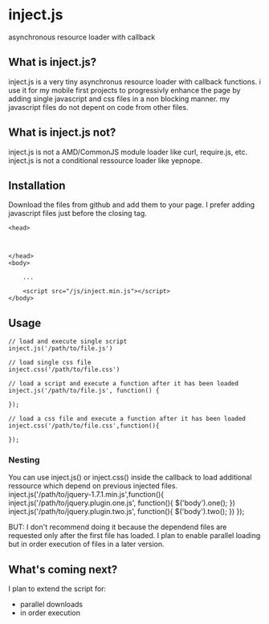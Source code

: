 inject.js
=========

asynchronous resource loader with callback


What is inject.js?
------------------
inject.js is a very tiny asynchronus resource loader with callback functions.
i use it for my mobile first projects to progressivly enhance the page by adding single javascript and css files in a non blocking manner.
my javascript files do not depent on code from other files.


What is inject.js not?
---------------------------
inject.js is not a AMD/CommonJS module loader like curl, require.js, etc.
inject.js is not a conditional ressource loader like yepnope.


Installation
------------
Download the files from github and add them to your page. 
I prefer adding javascript files just before the closing </body> tag.

    <head>
        
        
        
    </head>
    <body>
        
        ...
        
        <script src="/js/inject.min.js"></script>
    </body>


Usage
-----

    // load and execute single script
    inject.js('/path/to/file.js')
    
    // load single css file
    inject.css('/path/to/file.css')
    
    // load a script and execute a function after it has been loaded
    inject.js('/path/to/file.js', function() {
        
    });
    
    // load a css file and execute a function after it has been loaded
    inject.css('/path/to/file.css',function(){
        
    });

### Nesting
You can use inject.js() or inject.css() inside the callback to load additional ressource which depend on previous injected files.
  inject.js('/path/to/jquery-1.7.1.min.js',function(){
    inject.js('/path/to/jquery.plugin.one.js', function(){
      $('body').one();
    })
    inject.js('/path/to/jquery.plugin.two.js', function(){
      $('body').two();
    })
  });

BUT: I don't recommend doing it because the dependend files are requested only after the first file has loaded.
I plan to enable parallel loading but in order execution of files in a later version.


What's coming next?
-------------------

I plan to extend the script for:
- parallel downloads 
- in order execution


